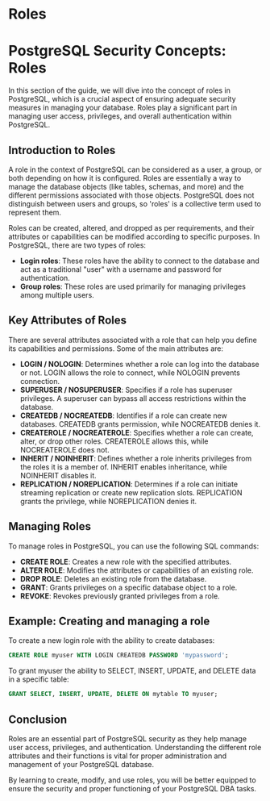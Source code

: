 # Roles

# PostgreSQL Security Concepts: Roles

In this section of the guide, we will dive into the concept of roles in PostgreSQL, which is a crucial aspect of ensuring adequate security measures in managing your database. Roles play a significant part in managing user access, privileges, and overall authentication within PostgreSQL.

## Introduction to Roles

A role in the context of PostgreSQL can be considered as a user, a group, or both depending on how it is configured. Roles are essentially a way to manage the database objects (like tables, schemas, and more) and the different permissions associated with those objects. PostgreSQL does not distinguish between users and groups, so 'roles' is a collective term used to represent them.

Roles can be created, altered, and dropped as per requirements, and their attributes or capabilities can be modified according to specific purposes. In PostgreSQL, there are two types of roles:

- **Login roles**: These roles have the ability to connect to the database and act as a traditional "user" with a username and password for authentication.
- **Group roles**: These roles are used primarily for managing privileges among multiple users.

## Key Attributes of Roles

There are several attributes associated with a role that can help you define its capabilities and permissions. Some of the main attributes are:

- **LOGIN / NOLOGIN**: Determines whether a role can log into the database or not. LOGIN allows the role to connect, while NOLOGIN prevents connection.
- **SUPERUSER / NOSUPERUSER**: Specifies if a role has superuser privileges. A superuser can bypass all access restrictions within the database.
- **CREATEDB / NOCREATEDB**: Identifies if a role can create new databases. CREATEDB grants permission, while NOCREATEDB denies it.
- **CREATEROLE / NOCREATEROLE**: Specifies whether a role can create, alter, or drop other roles. CREATEROLE allows this, while NOCREATEROLE does not.
- **INHERIT / NOINHERIT**: Defines whether a role inherits privileges from the roles it is a member of. INHERIT enables inheritance, while NOINHERIT disables it.
- **REPLICATION / NOREPLICATION**: Determines if a role can initiate streaming replication or create new replication slots. REPLICATION grants the privilege, while NOREPLICATION denies it.

## Managing Roles

To manage roles in PostgreSQL, you can use the following SQL commands:

- **CREATE ROLE**: Creates a new role with the specified attributes.
- **ALTER ROLE**: Modifies the attributes or capabilities of an existing role.
- **DROP ROLE**: Deletes an existing role from the database.
- **GRANT**: Grants privileges on a specific database object to a role.
- **REVOKE**: Revokes previously granted privileges from a role.

## Example: Creating and managing a role

To create a new login role with the ability to create databases:

```sql
CREATE ROLE myuser WITH LOGIN CREATEDB PASSWORD 'mypassword';
```

To grant myuser the ability to SELECT, INSERT, UPDATE, and DELETE data in a specific table:

```sql
GRANT SELECT, INSERT, UPDATE, DELETE ON mytable TO myuser;
```

## Conclusion

Roles are an essential part of PostgreSQL security as they help manage user access, privileges, and authentication. Understanding the different role attributes and their functions is vital for proper administration and management of your PostgreSQL database.

By learning to create, modify, and use roles, you will be better equipped to ensure the security and proper functioning of your PostgreSQL DBA tasks.